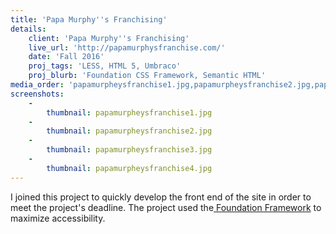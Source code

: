 ```yaml
---
title: 'Papa Murphy''s Franchising'
details:
    client: 'Papa Murphy''s Franchising'
    live_url: 'http://papamurphysfranchise.com/'
    date: 'Fall 2016'
    proj_tags: 'LESS, HTML 5, Umbraco'
    proj_blurb: 'Foundation CSS Framework, Semantic HTML'
media_order: 'papamurpheysfranchise1.jpg,papamurpheysfranchise2.jpg,papamurpheysfranchise3.jpg,papamurpheysfranchise4.jpg'
screenshots:
    -
        thumbnail: papamurpheysfranchise1.jpg
    -
        thumbnail: papamurpheysfranchise2.jpg
    -
        thumbnail: papamurpheysfranchise3.jpg
    -
        thumbnail: papamurpheysfranchise4.jpg
---
```


I joined this project to quickly develop the front end of the site in order to meet the project's deadline. The project used the[ Foundation Framework](https://foundation.zurb.com/) to maximize accessibility.